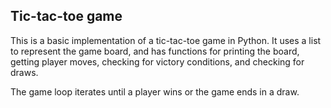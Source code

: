 ## Tic-tac-toe game 
This is a basic implementation of a tic-tac-toe game in Python.
It uses a list to represent the game board, and has functions for printing the board, getting player moves,
checking for victory conditions, and checking for draws.

The game loop iterates until a player wins or the game ends in a draw. 
